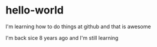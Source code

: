 # hello-world
I'm learning how to do things at github and that is awesome

I'm back sice 8 years ago and I'm still learning
